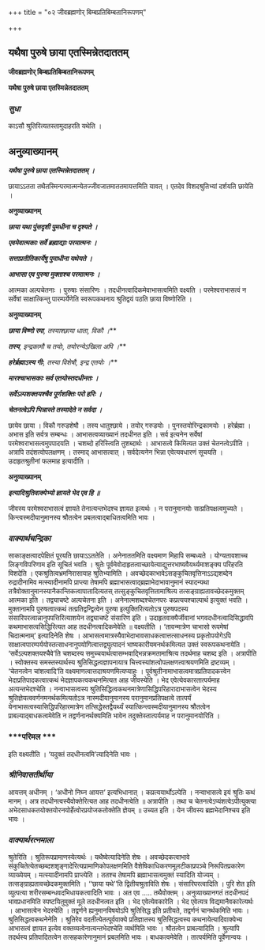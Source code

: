 +++
title = "०२ जीवब्रह्मणोर् बिम्बप्रतिबिम्बतानिरूपणम्"

+++


## यथैषा पुरुषे छाया एतस्मिन्नेतदाततम्

**जीवब्रह्मणोर् बिम्बप्रतिबिम्बतानिरूपणम्**

**यथैषा पुरुषे छाया एतस्मिन्नेतदाततम्**

### ***सुधा***

काऽसौ श्रुतिरित्यतस्तामुदाहरति यथेति ।

## **अनुव्याख्यानम्**

***यथैषा पुरुषे छाया एतस्मिन्नेतदाततम् ।***

छायाऽऽतता तथैतस्मिन्परमात्मन्येतज्जीवजातमाततमायत्तमिति यावत् । एतदेव विशदश्रुतिभ्यां दर्शयति छायेति ।

**अनुव्याख्यानम्**

***छाया यथा पुंसदृशी पुमधीना च दृश्यते ।***

***एवमेवात्मकाः सर्वे ब्रह्माद्याः परमात्मनः ।***

***सत्ताप्रतीतिकार्येषु पुमाधीना यथेयते ।***

***आभासा एव पुरुषा मुक्ताश्च परमात्मनः ।***

आत्मका अल्पचेतनाः । पुरुषाः संसारिणः । तदधीनत्वादिकमेवाभासत्वमिति वक्ष्यति । परमेश्वराभासत्वं न सर्वेषां साक्षात्किन्तु पारम्पर्येणेति स्वरूपकथनाय श्रुतिद्वयं पठति छाया विष्णोरिति ।

**अनुव्याख्यानम्**

***छाया विष्णो रमा**, तस्याश्छाया धाता, विकौ ।***

***तस्य**, इन्द्रकामौ च तयोः, तयोरन्येऽखिला अपि ।***

***हरेर्ब्रह्माऽस्य गीः**, तस्या विशेषौ, इन्द्र एतयोः ।***

***मारश्चाभासकाः सर्व एतयोस्तदधीनतः ।***

***सर्वेऽल्पशक्तयश्चैव पूर्णशक्तिः परो हरिः ।***

***चेतनत्वेऽपि भिन्नास्ते तस्मादेते न सर्वदा ।***

छायेव छाया । विकौ गरुडशेषौ । तस्य धातुश्छाये । तयोर् गरुडयोः । पुनस्तयोरिन्द्रकामयोः । हरेर्ब्रह्मा । अभास इति सर्वत्र सम्बन्धः । आभासत्वव्याख्यानं तदधीनत इति । सर्व इत्यनेन सर्वेषां परमेश्वराभासत्वमुपपादयति । चशब्दो हरिस्त्विति तुशब्दार्थः । आभासत्वे किमित्यत उक्तं चेतनत्वेऽपीति । अत्रापि तदंशत्वोपलक्षणम् । तस्माद् आभासत्वात् । सर्वदेत्यनेन भिन्ना एवेत्यवधारणं सूचयति । उदाहृतश्रुतीनां फलमाह इत्यादीति ।

**अनुव्याख्यानम्**

***इत्यादिश्रुतिवाक्येभ्यो ज्ञायते भेद एव हि ॥***

जीवस्य परमेश्वराभासत्वं ज्ञायते तेनात्यन्तभेदश्च ज्ञायत इत्यर्थः । न परानुमानयोः सत्प्रतिपक्षत्वमुच्यते । किन्त्वस्मदीयानुमानस्य श्रौतत्वेन प्रबलत्वाद्बाधितत्वमिति भावः ।

### ***वाक्यार्थचन्द्रिका***

साकाङ्क्षत्वादपेक्षितं पूरयति छायाऽऽततेति । अनेनाततमिति वक्ष्यमाण मिहापि सम्बध्यते । योग्यतावशाच्च लिङ्गविपरिणाम इति सूचितं भवति । श्रुतेः पूर्वमेवोदाहृतत्वाच्छायेत्याद्युत्तरभाष्यवैयर्थ्यमाशङ्क्य परिहरति विशदेति । एकश्रुतित्वभ्रमनिरासायाह श्रुतिभ्यामिति । अवच्छेदकाभावेऽसङ्कुचितवृत्तिनाऽऽद्यशब्देन रुद्रादीनामिव मत्स्यादीनामपि प्राप्त्या तेषामपि ब्रह्माभासत्वाद्ब्रह्माभेदाभावानुमानं स्यादन्यथा तत्रैवोक्तानुमानस्यानैकान्तिकत्वापातादित्यतस् तत्सुङ्कुचितवृत्तितामाश्रित्य तत्सङ्ग्राह्यतावच्छेदकमुक्तम् आत्मका इति । तद्व्याचष्टे अल्पचेतना इति । अनेनात्मशब्दश्चेतनपरः कप्रत्ययश्चाल्पार्थ इत्युक्तं भवति । मुक्तानामपि पुरुषत्वात्कथं तत्प्रतिद्वन्द्वित्वेन पुरुषा इत्युक्तिरित्यतोऽत्र पुरुषपदस्य संसारिपरत्वान्नानुपपत्तिरित्याशयेन तद्व्याचष्टे संसारिण इति । उदाहृतवाक्यैर्जीवानां भगवदधीनत्वादिसिद्धावपि कथमाभासत्वसिद्धिरित्यत आह तदधीनत्वादिकमेवेति ॥ वक्ष्यतीति । ‘तावन्मात्रेण चाभासो रूपमेषां चिदात्मनाम्’ इत्यादिनेति शेषः । आभासत्वमात्रस्यैवाभेदाभावसाधकत्वात्तत्साधनस्य प्रकृतोपयोगेऽपि साक्षात्वपारम्पर्ययोस्तत्साधनानुपयोगित्वात्तद्व्युत्पादनं भाष्यकारीयमनर्थकमित्यत उक्तं स्वरूपकथनायेति । ‘सर्वेऽल्पशक्तयश्चैवे’ति चशब्दस्य समुच्चयार्थत्वासम्भवाद्भिन्नक्रमतामाश्रित्य तदर्थमाह चशब्द इति । अत्रापीति । स्वोक्तस्य समस्तस्यार्थस्य श्रुतिसिद्धत्वज्ञापनायात्र चित्त्वस्यांशत्वोपलक्षणत्वाश्रयणमिति द्रष्टव्यम् । ‘चेतनत्वेन चांशत्वादि’ति वक्ष्यमाणत्वात्तदाश्रयणमित्यप्याहुः । पूर्वश्रुतीनामाभासत्वमात्रप्रतिपादकत्त्वेन भेदाप्रतिपादकत्वात्कथं भेदज्ञापकत्वकथनमित्यत आह जीवस्येति । भेद एवेत्येवकारतात्पर्यमाह अत्यन्तभेदश्चेति । नन्वाभासत्वस्य श्रुतिसिद्धित्वकथनमात्रेणासिद्धिपरिहारादाभासत्वेन भेदस्य श्रुतिज्ञेयत्ववर्णनमनर्थकमित्यतोऽत्र नास्मदीयानुमानस्य परानुमानप्रतिपक्षत्वे तात्पर्यं येनाभासत्वस्यासिद्धिपरिहारमात्रेण तत्सिद्धेस्तद्वैयर्थ्यं स्यात्किन्त्वस्मदीयानुमानस्य श्रौतत्वेन प्राबल्याद्बाधकत्वमेवेति न तद्वर्णनानर्थक्यमिति भावेन तदुक्तेस्तात्पर्यमाह न परानुमानयोरिति ।

### ***परिमल ***

इति वक्ष्यतीति । ‘यदुक्तं तदधीनत्वमि’त्यादिनेति भावः ।

### ***श्रीनिवासतीर्थीया***

आयत्तम् अधीनम् । ‘अधीनो निघ्न आयत्त’ इत्यभिधानात् । कप्रत्ययार्थोऽल्पेति । नन्वाभासत्वे इयं श्रुतिः कथं मानम् । अत्र तदधीनत्वस्यैवोक्तेरित्यत आह तदधीनत्वेति ॥ अत्रापीति । तथा च चेतनत्वेऽप्यंशत्वेऽपीत्युक्त्या अभेदसाधकतयोक्तयोरनयोर्हेत्वोरप्रयोजकतोक्तेति ज्ञेयम् ॥ उच्यत इति । येन जीवस्य ब्रह्मभेदानिश्चय इति भावः ।

### ***वाक्यार्थरत्नमाला***

श्रुतेरिति । श्रुतिरूपप्रामाणस्येत्यर्थः । यथैष्वेत्यादिनेति शेषः । अवच्छेदकत्वाभावे संकुचितेत्येतच्छब्दशशृङ्गादेरित्यप्रामाणिकोपलक्षणमिति वैशेषिकाधिकरणमूलटीकाप्रपञ्चे निरूपितप्रकारेण व्याख्येयम् । मत्स्यादीनामपि प्राप्त्येति । ततश्च तेषामपि ब्रह्माभासत्वमुक्तं स्यादिति योज्यम् । तत्सङ्ग्राह्यतावच्छेदकमुक्तमिति । ‘‘छाया यथे’’ति द्वितीयश्रुताविति शेषः । संसारिपरत्वादिति । पुरि शेत इति व्युत्पत्या शरीरसम्बन्धवदभिधायकत्वादिति भावः । अत एव ..... तथैवोक्तम् । अनुव्याख्यानगतं तदधीनपदं भावप्रधानमिति स्पष्टयितुमुक्तं मूले तदधीनत्वत इति । भेद एवेत्येवकारेति । भेद एवेत्यत्र विद्यमानैवकारेत्यर्थः । आभासत्वेन भेदस्येति । तद्वर्णने ह्यनुमानविषयोऽपि श्रुतिसिद्ध इति प्रतीयते, तद्वर्णनं चानर्थकमिति भावः । श्रुतिसिद्धत्वकथनेनेति । श्रुतिरेव वदतीत्येतत्पूर्ववाक्ये प्रतिज्ञातस्य श्रुतिसिद्धत्वस्य कथनायेत्यादिवाक्येभ्य आभासत्वं ज्ञायत इत्येव वक्तव्यत्वेनात्यन्तभेदश्चेति व्यर्थमिति भावः । श्रौतत्वेन प्राबल्यादिति । श्रुत्यापि तदर्थस्य प्रतिपादितत्वेन तत्सहकारेणानुमानं प्रबलमिति भावः । बाधकत्वमेवेति । तात्पर्यमिति पूर्वेणान्वयः ।

